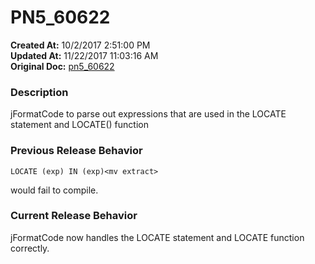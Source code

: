 # PN5_60622

**Created At:** 10/2/2017 2:51:00 PM  
**Updated At:** 11/22/2017 11:03:16 AM  
**Original Doc:** [pn5_60622](https://docs.jbase.com/36526-5-6-2-release-notes/pn5_60622)  


### Description

jFormatCode to parse out expressions that are used in the LOCATE statement and LOCATE() function



### Previous Release Behavior

```
LOCATE (exp) IN (exp)<mv extract>
```

would fail to compile.



### Current Release Behavior

jFormatCode now handles the LOCATE statement and LOCATE function correctly.
